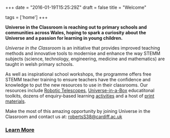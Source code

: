 +++
date = "2016-01-19T15:25:29Z"
draft = false
title = "Welcome"

tags = ['home']
+++

**Universe in the Classroom is reaching out to primary schools and communities across Wales, hoping to spark a curiosity about the Universe and a passion for learning in young children.**

*Universe in the Classroom* is an initiative that provides improved teaching methods and innovative tools to modernise and enhance the way STEMM subjects (science, technology, engineering, medicine and mathematics) are taught in welsh primary schools. 

As well as inspirational school workshops, the programme offers free STEMM teacher training to ensure teachers have the confidence and knowledge to put the new resources to use in their classrooms. Our resources include [Robotic Telescopes](/robotic-telescope-for-wales/), [Universe-in-a-Box](/universe-in-a-box/) educatitonal toolkits, dozens of enquiry-based learning [activities](/activities/) and a host of [print materials](/print-resources/). 

Make the most of this amazing opportunity by joining Universe in the Classroom and contact us at: [robertsS38@cardiff.ac.uk](mailto:robertsS38@cardiff.ac.uk) 

### [Learn More](/about/)